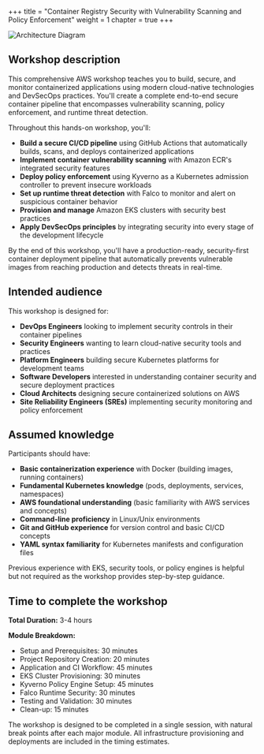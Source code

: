 +++
title = "Container Registry Security with Vulnerability Scanning and Policy Enforcement"
weight = 1
chapter = true
+++

![Architecture Diagram](/images/architecture-diagram.png)

## Workshop description

This comprehensive AWS workshop teaches you to build, secure, and monitor containerized applications using modern cloud-native technologies and DevSecOps practices. You'll create a complete end-to-end secure container pipeline that encompasses vulnerability scanning, policy enforcement, and runtime threat detection.

Throughout this hands-on workshop, you'll:

- **Build a secure CI/CD pipeline** using GitHub Actions that automatically builds, scans, and deploys containerized applications
- **Implement container vulnerability scanning** with Amazon ECR's integrated security features
- **Deploy policy enforcement** using Kyverno as a Kubernetes admission controller to prevent insecure workloads
- **Set up runtime threat detection** with Falco to monitor and alert on suspicious container behavior
- **Provision and manage** Amazon EKS clusters with security best practices
- **Apply DevSecOps principles** by integrating security into every stage of the development lifecycle

By the end of this workshop, you'll have a production-ready, security-first container deployment pipeline that automatically prevents vulnerable images from reaching production and detects threats in real-time.

## Intended audience

This workshop is designed for:

- **DevOps Engineers** looking to implement security controls in their container pipelines
- **Security Engineers** wanting to learn cloud-native security tools and practices
- **Platform Engineers** building secure Kubernetes platforms for development teams
- **Software Developers** interested in understanding container security and secure deployment practices
- **Cloud Architects** designing secure containerized solutions on AWS
- **Site Reliability Engineers (SREs)** implementing security monitoring and policy enforcement

## Assumed knowledge

Participants should have:

- **Basic containerization experience** with Docker (building images, running containers)
- **Fundamental Kubernetes knowledge** (pods, deployments, services, namespaces)
- **AWS foundational understanding** (basic familiarity with AWS services and concepts)
- **Command-line proficiency** in Linux/Unix environments
- **Git and GitHub experience** for version control and basic CI/CD concepts
- **YAML syntax familiarity** for Kubernetes manifests and configuration files

Previous experience with EKS, security tools, or policy engines is helpful but not required as the workshop provides step-by-step guidance.

## Time to complete the workshop

**Total Duration:** 3-4 hours

**Module Breakdown:**

- Setup and Prerequisites: 30 minutes
- Project Repository Creation: 20 minutes
- Application and CI Workflow: 45 minutes
- EKS Cluster Provisioning: 30 minutes
- Kyverno Policy Engine Setup: 45 minutes
- Falco Runtime Security: 30 minutes
- Testing and Validation: 30 minutes
- Clean-up: 15 minutes

The workshop is designed to be completed in a single session, with natural break points after each major module. All infrastructure provisioning and deployments are included in the timing estimates.
